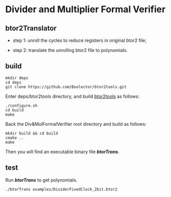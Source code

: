 # Divider and Multiplier Formal Verifier

## btor2Translator

* step 1: unroll the cycles to reduce registers in original btor2 file;

* step 2: translate the unrolling btor2 file to polynomials. 

## build
```
mkdir deps
cd deps
git clone https://github.com/Boolector/btor2tools.git
```

Enter deps/btor2tools directory, and build [btor2tools](https://github.com/boolector/btor2tools) as follows:
```
./configure.sh
cd build
make
```

Back the Div&MulFormalVerifier root directory and build as follows:
```
mkdir build && cd build
cmake ..
make
```

Then you will find an executable binary file ***btorTrans***.

## test

Run ***btorTrans*** to get polynomials.
```
./btorTrans examples/DividerFixedClock_2bit.btor2 
```

